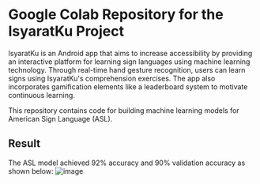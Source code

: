 # Google Colab Repository for the IsyaratKu Project
IsyaratKu is an Android app that aims to increase accessibility by providing an interactive platform for learning sign languages using machine learning technology. Through real-time hand gesture recognition, users can learn signs using IsyaratKu's comprehension exercises. The app also incorporates gamification elements like a leaderboard system to motivate continuous learning.

This repository contains code for building machine learning models for American Sign Language (ASL).

## Result
The ASL model achieved 92% accuracy and 90% validation accuracy as shown below:
![image](https://github.com/IsyaratKu/colab-repository/assets/123140489/a04f0737-8fd1-4dad-945c-4920e97305ab)
